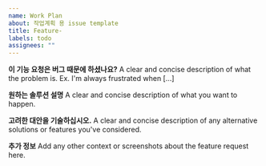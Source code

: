 ```yaml
---
name: Work Plan
about: 작업계획 용 issue template
title: Feature-
labels: todo
assignees: ""
---
```


**이 기능 요청은 버그 때문에 하셨나요?**
A clear and concise description of what the problem is. Ex. I'm always frustrated when [...]

**원하는 솔루션 설명**
A clear and concise description of what you want to happen.

**고려한 대안을 기술하십시오.**
A clear and concise description of any alternative solutions or features you've considered.

**추가 정보**
Add any other context or screenshots about the feature request here.
